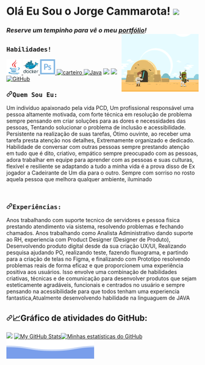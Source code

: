 # Olá Eu Sou o Jorge Cammarota! <img src="https://raw.githubusercontent.com/MartinHeinz/MartinHeinz/master/wave.gif" height="21">

<h3><i>Reserve um tempinho para vê o meu <a href=>portfólio</a>!</i></h

<div>
<img align="right" src="https://github.com/amandewatnitrr/amandewatnitrr/blob/main/terminal.gif" width="40%"/>
  <br>

##
<h3><b><samp>Habilidades!</samp></b></h3>


<a href="https://www.java.com" rel="nofollow"> <img src="https://raw.githubusercontent.com/devicons/devicon/master/icons/java/java-original.svg" alt="Java" width="40" height="40" style="max-width: 100%;"> </a>
<a href="https://www.docker.com/" rel="nofollow"> <img src="https://raw.githubusercontent.com/devicons/devicon/master/icons/docker/docker-original-wordmark.svg" alt="janela de encaixe" width="40" height="40" style="max-width: 100%;"> </a>
<a href="https://www.photoshop.com/en" rel="nofollow"> <img src="https://raw.githubusercontent.com/devicons/devicon/master/icons/photoshop/photoshop-line.svg" alt="photoshop" width="40" height="40" style="max-width: 100%;"> </a>
<a href="https://postman.com" title="Carteiro" rel="nofollow"> <img src="https://camo.githubusercontent.com/93b32389bf746009ca2370de7fe06c3b5146f4c99d99df65994f9ced0ba41685/68747470733a2f2f7777772e766563746f726c6f676f2e7a6f6e652f6c6f676f732f676574706f73746d616e2f676574706f73746d616e2d69636f6e2e737667" alt="carteiro" width="40" height="40" data-canonical-src="https://www.vectorlogo.zone/logos/getpostman/getpostman-icon.svg" style="max-width: 100%;"> </a>
<a target="_blank" rel="noopener noreferrer nofollow" href="https://camo.githubusercontent.com/6bc8fd67225e0f45ce3c0a3a30ef7dfa49bf92e15ea557ff750f22f24029b3b1/68747470733a2f2f696d672e736869656c64732e696f2f62616467652f4a6176612d3031333234333f7374796c653d666c61742d737175617265266c6f676f3d4a617661266c6f676f436f6c6f723d7768697465"><img src="https://camo.githubusercontent.com/6bc8fd67225e0f45ce3c0a3a30ef7dfa49bf92e15ea557ff750f22f24029b3b1/68747470733a2f2f696d672e736869656c64732e696f2f62616467652f4a6176612d3031333234333f7374796c653d666c61742d737175617265266c6f676f3d4a617661266c6f676f436f6c6f723d7768697465" alt="Java" data-canonical-src="https://img.shields.io/badge/Java-013243?style=flat-square&amp;logo=Java&amp;logoColor=white" style="max-width: 100%;"></a>
<a target="_blank" rel="noopener noreferrer nofollow" href="https://camo.githubusercontent.com/00476fd18c8b18af5f011956f037f8a3ddf8a5214d918920ca5515b0415466dd/68747470733a2f2f696d672e736869656c64732e696f2f62616467652f4157532d6637393230313f7374796c653d666f722d7468652d6261646765266c6f676f3d616d617a6f6e266c6f676f436f6c6f723d7768697465"><img src="https://camo.githubusercontent.com/00476fd18c8b18af5f011956f037f8a3ddf8a5214d918920ca5515b0415466dd/68747470733a2f2f696d672e736869656c64732e696f2f62616467652f4157532d6637393230313f7374796c653d666f722d7468652d6261646765266c6f676f3d616d617a6f6e266c6f676f436f6c6f723d7768697465" data-canonical-src="https://img.shields.io/badge/AWS-f79201?style=for-the-badge&amp;logo=amazon&amp;logoColor=white" style="max-width: 100%;"></a>
<a target="_blank" rel="noopener noreferrer nofollow" href="https://camo.githubusercontent.com/63eb87da14286d8e127a2e1d228260dd09ffd495c55e22e4abc13960d9db3116/68747470733a2f2f696d672e736869656c64732e696f2f62616467652f6669676d612d3139423246313f7374796c653d666f722d7468652d6261646765266c6f676f3d6669676d61266c6f676f436f6c6f723d303030303030"><img src="https://camo.githubusercontent.com/63eb87da14286d8e127a2e1d228260dd09ffd495c55e22e4abc13960d9db3116/68747470733a2f2f696d672e736869656c64732e696f2f62616467652f6669676d612d3139423246313f7374796c653d666f722d7468652d6261646765266c6f676f3d6669676d61266c6f676f436f6c6f723d303030303030" data-canonical-src="https://img.shields.io/badge/figma-19B2F1?style=for-the-badge&amp;logo=figma&amp;logoColor=000000" style="max-width: 100%;"></a>
<a target="_blank" rel="noopener noreferrer nofollow" href="https://camo.githubusercontent.com/ae56ae504948dd37cafaf788356cd94a0acf775fef4029dc262b0f62022bd2d8/68747470733a2f2f696d672e736869656c64732e696f2f62616467652f2d4769744875622d3535353f7374796c653d666c6174266c6f676f3d676974687562"><img src="https://camo.githubusercontent.com/ae56ae504948dd37cafaf788356cd94a0acf775fef4029dc262b0f62022bd2d8/68747470733a2f2f696d672e736869656c64732e696f2f62616467652f2d4769744875622d3535353f7374796c653d666c6174266c6f676f3d676974687562" alt="GitHub" data-canonical-src="https://img.shields.io/badge/-GitHub-555?style=flat&amp;logo=github" style="max-width: 100%;"></a>

<h3 dir="auto"><a id="user-content-experiences" class="anchor" aria-hidden="true" href="#experiences"><svg class="octicon octicon-link" viewBox="0 0 16 16" version="1.1" width="16" height="16" aria-hidden="true"><path d="m7.775 3.275 1.25-1.25a3.5 3.5 0 1 1 4.95 4.95l-2.5 2.5a3.5 3.5 0 0 1-4.95 0 .751.751 0 0 1 .018-1.042.751.751 0 0 1 1.042-.018 1.998 1.998 0 0 0 2.83 0l2.5-2.5a2.002 2.002 0 0 0-2.83-2.83l-1.25 1.25a.751.751 0 0 1-1.042-.018.751.751 0 0 1-.018-1.042Zm-4.69 9.64a1.998 1.998 0 0 0 2.83 0l1.25-1.25a.751.751 0 0 1 1.042.018.751.751 0 0 1 .018 1.042l-1.25 1.25a3.5 3.5 0 1 1-4.95-4.95l2.5-2.5a3.5 3.5 0 0 1 4.95 0 .751.751 0 0 1-.018 1.042.751.751 0 0 1-1.042.018 1.998 1.998 0 0 0-2.83 0l-2.5 2.5a1.998 1.998 0 0 0 0 2.83Z"></path></svg></a><b><samp><font style="vertical-align: inherit;"><font style="vertical-align: inherit;">Quem Sou Eu:</font></font></samp></b></h3>


<font style="vertical-align: inherit;">Um indivíduo apaixonado pela vida PCD, Um profissional responsável uma pessoa altamente motivada, com forte técnica em resolução de problema sempre pensando em criar soluções para as dores e necessidades das pessoas, Tentando solucionar o problema de inclusão e acessibilidade. Persistente na realização de suas tarefas, Ótimo ouvinte, ao receber uma tarefa presta atenção nos detalhes, Extremamente organizado e dedicado. Habilidade de conversar com outras pessoas sempre prestando atenção em tudo que é dito, criativo, empático sempre preocupado com as pessoas, adora trabalhar em equipe para aprender com as pessoas e suas culturas, flexível e resiliente se adaptando a tudo a minha vida é a prova disso de Ex jogador a Cadeirante de Um dia para o outro. Sempre com sorriso no rosto aquela pessoa que melhora qualquer ambiente, iluminado  </font>

<img src="https://github.com/amandewatnitrr/amandewatnitrr/raw/main/header_.png" alt="" style="max-width: 100%;">

<h3 dir="auto"><a id="user-content-experiences" class="anchor" aria-hidden="true" href="#experiences"><svg class="octicon octicon-link" viewBox="0 0 16 16" version="1.1" width="16" height="16" aria-hidden="true"><path d="m7.775 3.275 1.25-1.25a3.5 3.5 0 1 1 4.95 4.95l-2.5 2.5a3.5 3.5 0 0 1-4.95 0 .751.751 0 0 1 .018-1.042.751.751 0 0 1 1.042-.018 1.998 1.998 0 0 0 2.83 0l2.5-2.5a2.002 2.002 0 0 0-2.83-2.83l-1.25 1.25a.751.751 0 0 1-1.042-.018.751.751 0 0 1-.018-1.042Zm-4.69 9.64a1.998 1.998 0 0 0 2.83 0l1.25-1.25a.751.751 0 0 1 1.042.018.751.751 0 0 1 .018 1.042l-1.25 1.25a3.5 3.5 0 1 1-4.95-4.95l2.5-2.5a3.5 3.5 0 0 1 4.95 0 .751.751 0 0 1-.018 1.042.751.751 0 0 1-1.042.018 1.998 1.998 0 0 0-2.83 0l-2.5 2.5a1.998 1.998 0 0 0 0 2.83Z"></path></svg></a><b><samp><font style="vertical-align: inherit;"><font style="vertical-align: inherit;">Experiências:</font></font></samp></b></h3><a
<font style="vertical-align: inherit;"> Anos trabalhando com suporte tecnico de servidores e pessoa fisica prestando atendimento via sistema, resolvendo problemas e fechando chamados. Anos trabalhando como Analista Administrativo dando suporte ao RH, experiencia com Product Designer (Designer de Produto), Desenvolvendo produto digital desde da sua criação UX/UI, Realizando pesquisa ajudando PO, realizando teste, fazendo fluxograma, e partindo para a criação de telas no Figma, e finalizando com Prototipo resolvendo problemas reais de forma eficaz e que proporcionem uma experiência positiva aos usuários. Isso envolve uma combinação de habilidades criativas, técnicas e de comunicação para desenvolver produtos que sejam esteticamente agradáveis, funcionais e centrados no usuário e sempre pensando na acessibilidade para que todos tenham uma experiencia fantastica,Atualmente desenvolvendo habilidade na linguaguem de JAVA
</font>

                                                                                                                                                                                                                                                                                                                                                                                                                                                                                                                                                                                                                                                                                                                                                                                                                                                                                                                             







<span class="AnimatedImagePlayer" data-target="animated-image.player" hidden="">
        <a data-target="animated-image.replacedLink" class="AnimatedImagePlayer-images" href="https://github.com/404" target="_blank">
          





<h2 dir="auto"><a id="user-content--github-activity-graph" class="anchor" aria-hidden="true" href="#-github-activity-graph"><svg class="octicon octicon-link" viewBox="0 0 16 16" version="1.1" width="16" height="16" aria-hidden="true"><path d="m7.775 3.275 1.25-1.25a3.5 3.5 0 1 1 4.95 4.95l-2.5 2.5a3.5 3.5 0 0 1-4.95 0 .751.751 0 0 1 .018-1.042.751.751 0 0 1 1.042-.018 1.998 1.998 0 0 0 2.83 0l2.5-2.5a2.002 2.002 0 0 0-2.83-2.83l-1.25 1.25a.751.751 0 0 1-1.042-.018.751.751 0 0 1-.018-1.042Zm-4.69 9.64a1.998 1.998 0 0 0 2.83 0l1.25-1.25a.751.751 0 0 1 1.042.018.751.751 0 0 1 .018 1.042l-1.25 1.25a3.5 3.5 0 1 1-4.95-4.95l2.5-2.5a3.5 3.5 0 0 1 4.95 0 .751.751 0 0 1-.018 1.042.751.751 0 0 1-1.042.018 1.998 1.998 0 0 0-2.83 0l-2.5 2.5a1.998 1.998 0 0 0 0 2.83Z"></path></svg></a><g-emoji class="g-emoji" alias="chart_with_upwards_trend" fallback-src="https://github.githubassets.com/images/icons/emoji/unicode/1f4c8.png"><font style="vertical-align: inherit;"><font style="vertical-align: inherit;">📈</font></font></g-emoji><font style="vertical-align: inherit;"><font style="vertical-align: inherit;">Gráfico de atividades do GitHub:</font></font></h2><a href="https://github.com/404" data-target="animated-image.originalLink"><img src="https://user-images.githubusercontent.com/73097560/115834477-dbab4500-a447-11eb-908a-139a6edaec5c.gif" style="max-width: 100%; display: inline-block;" data-target="animated-image.originalImage"></a>















<td colspan="2" align="center"><a href="https://github.com/vaibhavvikas#gh-light-mode-only"><img src="https://raw.githubusercontent.com/vaibhavvikas/vaibhavvikas/output/github-contribution-grid-snake-default.svg#gh-light-mode-only" alt="My GitHub Stats" style="max-width: 100%;"></a><a href="https://github.com/vaibhavvikas#gh-dark-mode-only"><img src="https://raw.githubusercontent.com/vaibhavvikas/vaibhavvikas/output/github-contribution-grid-snake-dark.svg#gh-dark-mode-only" alt="Minhas estatísticas do GitHub" style="max-width: 100%;"></a></td>








<img src="https://github.com/amandewatnitrr/amandewatnitrr/raw/main/imgs/bottom_header.svg" alt="" style="max-width: 100%;">
